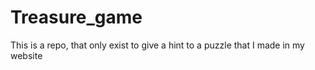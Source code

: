 # Treasure_game
This is a repo, that only exist to give a hint to a puzzle that I made in my website
